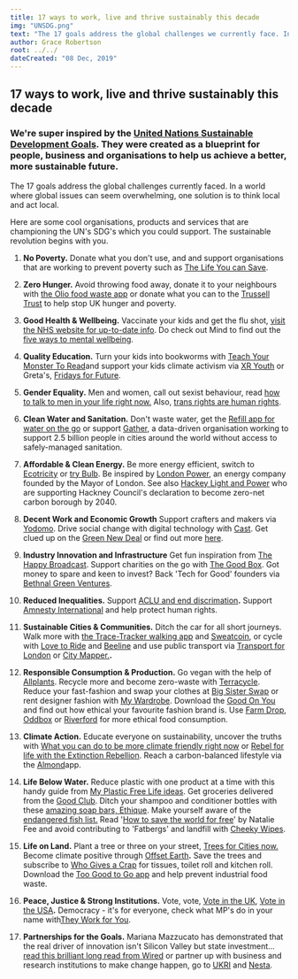 ```yaml
---
title: 17 ways to work, live and thrive sustainably this decade
img: "UNSDG.png"
text: "The 17 goals address the global challenges we currently face. In a world where global issues can seem overwhelming, one solution is to think local and act local. Here are some cool organisations, products and services that are championing the UN’s SDG’s which you could support. "
author: Grace Robertson
root: ../../
dateCreated: "08 Dec, 2019"
---
```



## 17 ways to work, live and thrive sustainably this decade

### We're super inspired by the [United Nations Sustainable Development Goals](https://www.un.org/sustainabledevelopment/sustainable-development-goals/). They were created as a blueprint for people, business and organisations to help us achieve a better, more sustainable future.

The 17 goals address the global challenges currently faced. In a world where global issues can seem overwhelming, one solution is to think local and act local. 

Here are some cool organisations, products and services that are championing the UN's SDG's which you could support. The sustainable revolution begins with you. 

1. **No Poverty.** Donate what you don't use, and and support organisations that are working to prevent poverty such as [The Life You can Save](https://www.thelifeyoucansave.org/).

1. **Zero Hunger.** Avoid throwing food away, donate it to your neighbours with [the Olio food waste app](https://olioex.com/) or donate what you can to the [Trussell Trust](https://www.trusselltrust.org/) to help stop UK hunger and poverty.

3. **Good Health & Wellbeing.** Vaccinate your kids and get the flu shot, [visit the NHS website for up-to-date info](https://www.nhs.uk/conditions/vaccinations/). Do check out Mind to find out the [five ways to mental wellbeing](https://www.mind.org.uk/workplace/mental-health-at-work/taking-care-of-yourself/five-ways-to-wellbeing/).

4. **Quality Education.** Turn your kids into bookworms with [Teach Your Monster To Read](https://www.teachyourmonstertoread.com/)and support your kids climate activism via [XR Youth](https://www.xryouth.org/) or Greta's, [Fridays for Future](https://www.fridaysforfuture.org/).

5. **Gender Equality.** Men and women, call out sexist behaviour, read [how to talk to men in your life right now.](https://www.gq.com/story/how-to-talk-to-the-men-in-your-life-right-now) Also, [trans rights are human rights](https://www.gojauntly.com/blog/rights).

6. **Clean Water and Sanitation.** Don't waste water, get the [Refill app for water on the go](https://refill.org.uk/get-the-refill-app/) or support [Gather](https://gatherhub.org/), a data-driven organisation working to support 2.5 billion people in cities around the world without access to safely-managed sanitation.

7. **Affordable & Clean Energy.** Be more energy efficient, switch to [Ecotricity](https://www.ecotricity.co.uk/) or [try Bulb](https://bulb.co.uk/). Be inspired by [London Power](https://mylondonpower.com/), an energy company founded by the Mayor of London. See also [Hackey Light and Power](https://hackney.gov.uk/hackney-light-and-power/) who are supporting Hackney Council's declaration to become zero-net carbon borough by 2040.

8. **Decent Work and Economic Growth** Support crafters and makers via [Yodomo](https://yodomo.co/). Drive social change with digital technology with [Cast](http://wearecast.org.uk/). Get clued up on the [Green New Deal](https://www.ft.com/content/a42d8c2c-e04a-11e9-9743-db5a370481bc) or find out more [here](https://www.theguardian.com/commentisfree/2019/may/12/the-guardian-view-on-a-green-new-deal-we-need-it-now).

9. **Industry Innovation and Infrastructure** Get fun inspiration from [The Happy Broadcast](https://www.instagram.com/the_happy_broadcast/). Support charities on the go with [The Good Box](https://www.goodbox.com/). Got money to spare and keen to invest? Back 'Tech for Good' founders via [Bethnal Green Ventures](https://bethnalgreenventures.com/).

10. **Reduced Inequalities.** Support [ACLU and end discrimation](https://www.aclu.org/)**.** Support [Amnesty International](https://www.amnesty.org.uk/) and help protect human rights.

11. **Sustainable Cities & Communities.** Ditch the car for all short journeys. Walk more with [the Trace-Tracker walking app](https://www.gojauntly.com/) and [Sweatcoin](https://sweatco.in/), or cycle with [Love to Ride](https://www.lovetoride.net/) and [Beeline](https://beeline.co/) and use public transport via [Transport for London](https://tfl.gov.uk/modes/walking/) or [City Mapper.](https://citymapper.com/)**.**

12. **Responsible Consumption & Production.** Go vegan with the help of [Allplants](https://allplants.com/). Recycle more and become zero-waste with [Terracycle](https://www.terracycle.com/en-GB/). Reduce your fast-fashion and swap your clothes at [Big Sister Swap](https://bigsisterswap.co.uk/) or rent designer fashion with [My Wardrobe](https://www.mywardrobehq.com/). Download the [Good On You](https://apps.apple.com/gb/app/good-on-you-ethical-fashion/id1044017998) and find out how ethical your favourite fashion brand is. Use [Farm Drop](https://www.farmdrop.com/), [Oddbox](https://www.oddbox.co.uk/) or [Riverford](https://www.riverford.co.uk/) for more ethical food consumption. 

13. **Climate Action.** Educate everyone on sustainability, uncover the truths with [What you can do to be more climate friendly right now](https://www.wired.co.uk/article/climate-change-myth-busting?utm_campaign=buffer&utm_content=buffer217d7&utm_medium=social&utm_source=twitter.com) or [Rebel for life with the Extinction Rebellion](https://rebellion.earth/). Reach a carbon-balanced lifestyle via the [Almond](https://almond.org/)app.

14. **Life Below Water.** Reduce plastic with one product at a time with this handy guide from [My Plastic Free Life ideas](https://myplasticfreelife.com/plasticfreeguide/). Get groceries delivered from the [Good Club](https://www.goodclub.co.uk/). Ditch your shampoo and conditioner bottles with these [amazing soap bars, Ethique](https://ethique.co.uk/). Make yourself aware of the [endangered fish list.](https://www.mcsuk.org/30species/) Read '[How to save the world for free](https://www.laurenceking.com/product/how-to-save-the-world-for-free/)' by Natalie Fee and avoid contributing to 'Fatbergs' and landfill with [Cheeky Wipes](https://www.cheekywipes.com/).

15. **Life on Land.** Plant a tree or three on your street, [Trees for Cities now.](https://www.treesforcities.org/) Become climate positive through [Offset Earth](https://offset.earth/)**.** Save the trees and subscribe to [Who Gives a Crap](https://uk.whogivesacrap.org/) for tissues, toilet roll and kitchen roll. Download the [Too Good to Go app](https://toogoodtogo.co.uk/en-gb/movement) and help prevent industrial food waste. 

16. **Peace, Justice & Strong Institutions.** Vote, vote, [Vote in the UK](https://www.gov.uk/register-to-vote), [Vote in the USA](https://vote.gov/)**.** Democracy - it's for everyone, check what MP's do in your name with[They Work for You](https://www.theyworkforyou.com/). 

17. **Partnerships for the Goals.** Mariana Mazzucato has demonstrated that the real driver of innovation isn't Silicon Valley but state investment... [read this brilliant long read from Wired](https://www.wired.co.uk/article/mariana-mazzucato) or partner up with business and research institutions to make change happen, go to [UKRI](https://www.ukri.org/) and [Nesta](https://www.nesta.org.uk/).